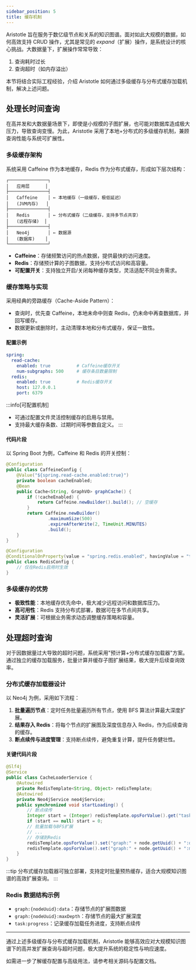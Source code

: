 ```yaml
---
sidebar_position: 5
title: 缓存机制
---
```


[//]: # (Copyright 2024 Paion Data)

[//]: # (Licensed under the Apache License, Version 2.0 &#40;the "License"&#41;;)
[//]: # (you may not use this file except in compliance with the License.)
[//]: # (You may obtain a copy of the License at)

[//]: # (    http://www.apache.org/licenses/LICENSE-2.0)

[//]: # (Unless required by applicable law or agreed to in writing, software)
[//]: # (distributed under the License is distributed on an "AS IS" BASIS,)
[//]: # (WITHOUT WARRANTIES OR CONDITIONS OF ANY KIND, either express or implied.)
[//]: # (See the License for the specific language governing permissions and)
[//]: # (limitations under the License.)

Aristotle 旨在服务于数亿级节点和关系的知识图谱。面对如此大规模的数据，如何高效支持 CRUD 操作，尤其是常见的 _expand_（扩展）操作，是系统设计的核心挑战。大数据量下，扩展操作常常导致：

1. 查询耗时过长
2. 查询超时（如内存溢出）

本节将结合实际工程经验，介绍 Aristotle 如何通过多级缓存与分布式缓存加载机制，解决上述问题。

处理长时间查询
-----------------------------

在高并发和大数据量场景下，即使是小规模的子图扩展，也可能对数据库造成极大压力，导致查询变慢。为此，Aristotle 采用了本地+分布式的多级缓存机制，兼顾查询性能与系统可扩展性。

### 多级缓存架构

系统采用 Caffeine 作为本地缓存，Redis 作为分布式缓存，形成如下层次结构：

```
┌───────────────┐
│   应用层      │
├───────────────┤
│   Caffeine    │ ← 本地缓存（一级缓存，极低延迟）
│   (JVM内存)   │
├───────────────┤
│   Redis       │ ← 分布式缓存（二级缓存，支持多节点共享）
│   (远程存储)  │
├───────────────┤
│   Neo4j       │ ← 数据源
│   (数据库)    │
└───────────────┘
```

- **Caffeine**：存储频繁访问的热点数据，提供最快的访问速度。
- **Redis**：存储预计算的子图数据，支持分布式访问和高容量。
- **可配置开关**：支持独立开启/关闭每种缓存类型，灵活适配不同业务需求。

### 缓存策略与实现

采用经典的旁路缓存（Cache-Aside Pattern）：

- 查询时，优先查 Caffeine，本地未命中则查 Redis，仍未命中再查数据库，并回写缓存。
- 数据更新或删除时，主动清理本地和分布式缓存，保证一致性。

#### 配置示例

```yaml
spring:
  read-cache:
    enabled: true          # Caffeine缓存开关
    num-subgraphs: 500     # 缓存条目数量限制
  redis:
    enabled: true          # Redis缓存开关
    host: 127.0.0.1
    port: 6379
```

:::info[可配置机制]
- 可通过配置文件灵活控制缓存的启用与禁用。
- 支持最大缓存条数、过期时间等参数自定义。
:::

#### 代码片段

以 Spring Boot 为例，Caffeine 和 Redis 的开关控制：

```java
@Configuration
public class CaffeineConfig {
    @Value("${spring.read-cache.enabled:true}")
    private boolean cacheEnabled;
    @Bean
    public Cache<String, GraphVO> graphCache() {
        if (!cacheEnabled) {
            return Caffeine.newBuilder().build(); // 空缓存
        }
        return Caffeine.newBuilder()
                .maximumSize(500)
                .expireAfterWrite(2, TimeUnit.MINUTES)
                .build();
    }
}
```

```java
@Configuration
@ConditionalOnProperty(value = "spring.redis.enabled", havingValue = "true")
public class RedisConfig {
    // 仅在Redis启用时生效
}
```

### 多级缓存的优势

- **极致性能**：本地缓存优先命中，极大减少远程访问和数据库压力。
- **高可用性**：Redis 支持分布式部署，数据可在多节点间共享。
- **灵活扩展**：可根据业务需求动态调整缓存策略和容量。

处理超时查询
-----------------

对于因数据量过大导致的超时问题，系统采用"预计算+分布式缓存加载器"方案。通过独立的缓存加载服务，批量计算并缓存子图扩展结果，极大提升后续查询效率。

### 分布式缓存加载器设计

以 Neo4j 为例，采用如下流程：

1. **批量遍历节点**：定时任务批量遍历所有节点，使用 BFS 算法计算最大深度扩展。
2. **结果存入 Redis**：将每个节点的扩展图及深度信息存入 Redis，作为后续查询的缓存。
3. **断点续传与进度管理**：支持断点续传，避免重复计算，提升任务健壮性。

#### 关键代码片段

```java
@Slf4j
@Service
public class CacheLoaderService {
    @Autowired
    private RedisTemplate<String, Object> redisTemplate;
    @Autowired
    private Neo4jService neo4jService;
    public synchronized void startLoading() {
        // 断点续传
        Integer start = (Integer) redisTemplate.opsForValue().get("task:progress");
        if (start == null) start = 0;
        // 批量加载与BFS扩展
        // ...
        // 存储到Redis
        redisTemplate.opsForValue().set("graph:" + node.getUuid() + ":data", graph);
        redisTemplate.opsForValue().set("graph:" + node.getUuid() + ":maxDepth", graph.getMaxDepth());
    }
}
```

:::tip
分布式缓存加载器可独立部署，支持定时批量预热缓存，适合大规模知识图谱的高效扩展查询。
:::

### Redis 数据结构示例

- `graph:{nodeUuid}:data`：存储节点的扩展图数据
- `graph:{nodeUuid}:maxDepth`：存储节点的最大扩展深度
- `task:progress`：记录缓存加载任务进度，支持断点续传

---

通过上述多级缓存与分布式缓存加载机制，Aristotle 能够高效应对大规模知识图谱下的高并发扩展查询与超时问题，极大提升系统的稳定性与响应速度。

如需进一步了解缓存配置与高级用法，请参考相关源码与配置文档。
